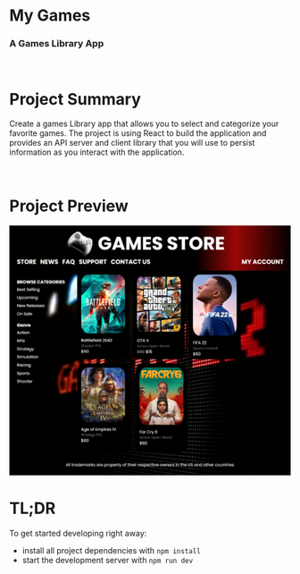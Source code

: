 # My Games
### A Games Library App

<br>

# Project Summary

Create a games Library app that allows you to select and categorize your favorite games. The project is using React to build the application and provides an API server and client library that you will use to persist information as you interact with the application.

<br>

# Project Preview
![Alt Text](./myGames.png?raw=true 'Project Preview')

# TL;DR

To get started developing right away:

* install all project dependencies with `npm install`
* start the development server with `npm run dev`